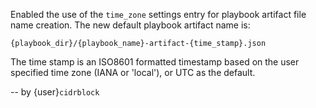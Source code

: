 Enabled the use of the `time_zone` settings entry for playbook
artifact file name creation. The new default playbook artifact name is:

```
{playbook_dir}/{playbook_name}-artifact-{time_stamp}.json
```

The time stamp is an ISO8601 formatted timestamp based on the user
specified time zone (IANA or 'local'), or UTC as the default.

-- by {user}`cidrblock`
